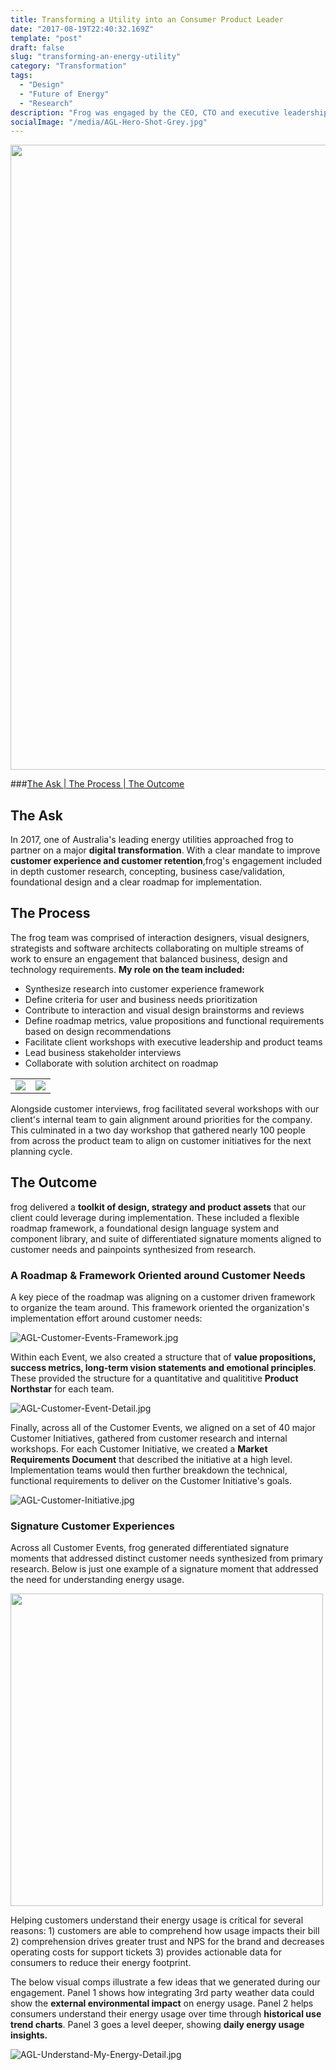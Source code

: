 ```yaml
---
title: Transforming a Utility into an Consumer Product Leader
date: "2017-08-19T22:40:32.169Z"
template: "post"
draft: false
slug: "transforming-an-energy-utility"
category: "Transformation"
tags:
  - "Design"
  - "Future of Energy"
  - "Research"
description: "Frog was engaged by the CEO, CTO and executive leadership team of Australia’s largest utility to conceptualize, design and roadmap the future of their digital products and overall end to end customer experience."
socialImage: "/media/AGL-Hero-Shot-Grey.jpg"
---
```

<img src="/media/AGL-Hero-Shot-Grey.jpg" width="1000" />

###[The Ask | ](#the-ask) [The Process | ](#the-process) [The Outcome](#the-outcome)

## The Ask

In 2017, one of Australia's leading energy utilities approached frog to partner on a major **digital transformation**. With a clear mandate to improve **customer experience and customer retention**,frog's engagement included in depth customer research, concepting, business case/validation, foundational design and a clear roadmap for implementation.

## The Process

The frog team was comprised of interaction designers, visual designers, strategists and software architects collaborating on multiple streams of work to ensure an engagement that balanced business, design and technology requirements. **My role on the team included:**
- Synthesize research into customer experience framework
- Define criteria for user and business needs prioritization
- Contribute to interaction and visual design brainstorms and reviews
- Define roadmap metrics, value propositions and functional requirements based on design recommendations
- Facilitate client workshops with executive leadership and product teams
- Lead business stakeholder interviews
- Collaborate with solution architect on roadmap 

<table><tr><td><img src="/media/AGL-Brainstorming-Session.jpg"></td><td><img src="/media/AGL-Workshop-Team.jpg"></td></tr></table>

Alongside customer interviews, frog facilitated several workshops with our client's internal team to gain alignment around priorities for the company. This culminated in a two day workshop that gathered nearly 100 people from across the product team to align on customer initiatives for the next planning cycle.

## The Outcome

frog delivered a **toolkit of design, strategy and product assets** that our client could leverage during implementation. These included a flexible roadmap framework, a foundational design language system and component library, and suite of differentiated signature moments aligned to customer needs and painpoints synthesized from research.

### A Roadmap & Framework Oriented around Customer Needs

A key piece of the roadmap was aligning on a customer driven framework to organize the team around. This framework oriented the organization's implementation effort around customer needs:

![AGL-Customer-Events-Framework.jpg](/media/AGL-Customer-Events-Framework.jpg)

Within each Event, we also created a structure that of **value propositions, success metrics, long-term vision statements and emotional principles**. These provided the structure for a quantitative and qualititive **Product Northstar** for each team.

![AGL-Customer-Event-Detail.jpg](/media/AGL-Customer-Event-Detail.jpg)

Finally, across all of the Customer Events, we aligned on a set of 40 major Customer Initiatives, gathered from customer research and internal workshops. For each Customer Initiative, we created a **Market Requirements Document** that described the initiative at a high level. Implementation teams would then further breakdown the technical, functional requirements to deliver on the Customer Initiative's goals.

![AGL-Customer-Initiative.jpg](/media/AGL-Customer-Initiative.jpg)

### Signature Customer Experiences 

Across all Customer Events, frog generated differentiated signature moments that addressed distinct customer needs synthesized from primary research. Below is just one example of a signature moment that addressed the need for understanding energy usage.

<img src="/media/AGL-Understand-My-Energy.jpg" width="500" />

Helping customers understand their energy usage is critical for several reasons: 1) customers are able to comprehend how usage impacts their bill 2) comprehension drives greater trust and NPS for the brand and decreases operating costs for support tickets 3) provides actionable data for consumers to reduce their energy footprint. 

The below visual comps illustrate a few ideas that we generated during our engagement. Panel 1 shows how integrating 3rd party weather data could show the **external environmental impact** on energy usage. Panel 2 helps consumers understand their energy usage over time through **historical use trend charts**. Panel 3 goes a level deeper, showing **daily energy usage insights.**

![AGL-Understand-My-Energy-Detail.jpg](/media/AGL-Understand-My-Energy-Detail.jpg)



